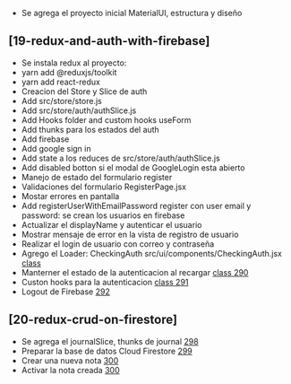 - Se agrega el proyecto inicial MaterialUI, estructura y diseño

## [19-redux-and-auth-with-firebase]
- Se instala redux al proyecto:
- yarn add @reduxjs/toolkit
- yarn add react-redux
- Creacion del Store y Slice de auth
- Add src/store/store.js
- Add src/store/auth/authSlice.js
- Add Hooks folder and custom hooks useForm
- Add thunks para los estados del auth
- Add firebase
- Add google sign in
- Add state a los reduces de src/store/auth/authSlice.js
- Add disabled botton si el modal de GoogleLogin esta abierto
- Manejo de estado del formulario register
- Validaciones del formulario RegisterPage.jsx
- Mostar errores en pantalla
- Add registerUserWithEmailPassword register con user email y password: se crean los usuarios en firebase
- Actualizar el displayName y autenticar el usuario
- Mostrar mensaje de error en la vista de registro de usuario
- Realizar el login de usuario con correo y contraseña
- Agrego el Loader: CheckingAuth src/ui/components/CheckingAuth.jsx [class](https://www.udemy.com/course/react-cero-experto/learn/lecture/32298388#questions)
- Manterner el estado de la autenticacion al recargar [class 290](https://www.udemy.com/course/react-cero-experto/learn/lecture/20428715#questions)
- Custon hooks para la autenticacion [class 291](https://www.udemy.com/course/react-cero-experto/learn/lecture/32298508#questions)
- Logout de Firebase [292](https://www.udemy.com/course/react-cero-experto/learn/lecture/20120432#questions)


 ## [20-redux-crud-on-firestore]
 - Se agrega el journalSlice, thunks de journal [298](https://www.udemy.com/course/react-cero-experto/learn/lecture/32310794#questions)
 - Preparar la base de datos Cloud Firestore [299](https://www.udemy.com/course/react-cero-experto/learn/lecture/32311346#questions)
 - Crear una nueva nota [300](https://www.udemy.com/course/react-cero-experto/learn/lecture/20125334#questions)
 - Activar la nota creada [300](https://www.udemy.com/course/react-cero-experto/learn/lecture/20125338#questions)


